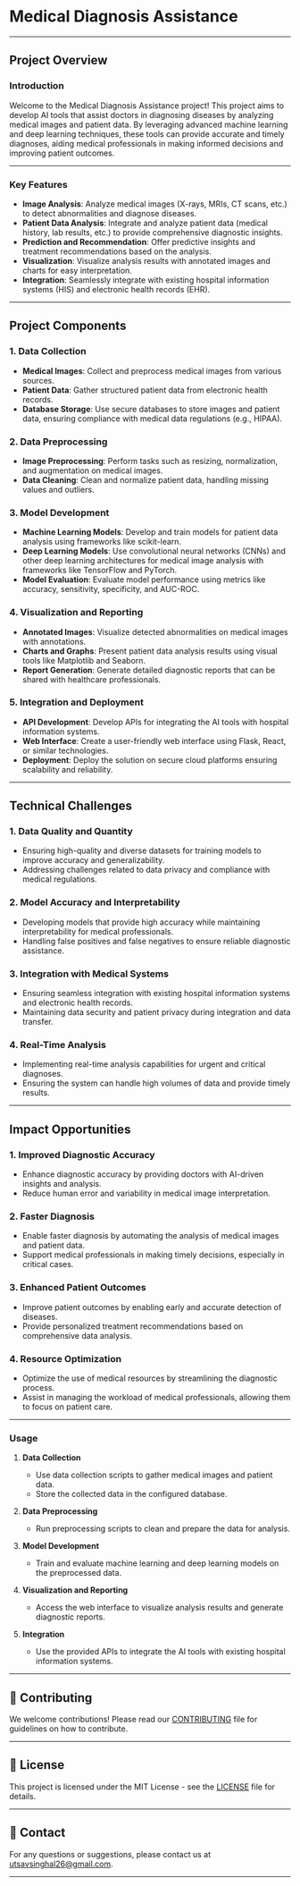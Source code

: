 # Medical Diagnosis Assistance

---

## Project Overview

### Introduction
Welcome to the Medical Diagnosis Assistance project! This project aims to develop AI tools that assist doctors in diagnosing diseases by analyzing medical images and patient data. By leveraging advanced machine learning and deep learning techniques, these tools can provide accurate and timely diagnoses, aiding medical professionals in making informed decisions and improving patient outcomes.

---

### Key Features
- **Image Analysis**: Analyze medical images (X-rays, MRIs, CT scans, etc.) to detect abnormalities and diagnose diseases.
- **Patient Data Analysis**: Integrate and analyze patient data (medical history, lab results, etc.) to provide comprehensive diagnostic insights.
- **Prediction and Recommendation**: Offer predictive insights and treatment recommendations based on the analysis.
- **Visualization**: Visualize analysis results with annotated images and charts for easy interpretation.
- **Integration**: Seamlessly integrate with existing hospital information systems (HIS) and electronic health records (EHR).

---

## Project Components

### 1. Data Collection
- **Medical Images**: Collect and preprocess medical images from various sources.
- **Patient Data**: Gather structured patient data from electronic health records.
- **Database Storage**: Use secure databases to store images and patient data, ensuring compliance with medical data regulations (e.g., HIPAA).

### 2. Data Preprocessing
- **Image Preprocessing**: Perform tasks such as resizing, normalization, and augmentation on medical images.
- **Data Cleaning**: Clean and normalize patient data, handling missing values and outliers.

### 3. Model Development
- **Machine Learning Models**: Develop and train models for patient data analysis using frameworks like scikit-learn.
- **Deep Learning Models**: Use convolutional neural networks (CNNs) and other deep learning architectures for medical image analysis with frameworks like TensorFlow and PyTorch.
- **Model Evaluation**: Evaluate model performance using metrics like accuracy, sensitivity, specificity, and AUC-ROC.

### 4. Visualization and Reporting
- **Annotated Images**: Visualize detected abnormalities on medical images with annotations.
- **Charts and Graphs**: Present patient data analysis results using visual tools like Matplotlib and Seaborn.
- **Report Generation**: Generate detailed diagnostic reports that can be shared with healthcare professionals.

### 5. Integration and Deployment
- **API Development**: Develop APIs for integrating the AI tools with hospital information systems.
- **Web Interface**: Create a user-friendly web interface using Flask, React, or similar technologies.
- **Deployment**: Deploy the solution on secure cloud platforms ensuring scalability and reliability.

---

## Technical Challenges

### 1. Data Quality and Quantity
- Ensuring high-quality and diverse datasets for training models to improve accuracy and generalizability.
- Addressing challenges related to data privacy and compliance with medical regulations.

### 2. Model Accuracy and Interpretability
- Developing models that provide high accuracy while maintaining interpretability for medical professionals.
- Handling false positives and false negatives to ensure reliable diagnostic assistance.

### 3. Integration with Medical Systems
- Ensuring seamless integration with existing hospital information systems and electronic health records.
- Maintaining data security and patient privacy during integration and data transfer.

### 4. Real-Time Analysis
- Implementing real-time analysis capabilities for urgent and critical diagnoses.
- Ensuring the system can handle high volumes of data and provide timely results.

---

## Impact Opportunities

### 1. Improved Diagnostic Accuracy
- Enhance diagnostic accuracy by providing doctors with AI-driven insights and analysis.
- Reduce human error and variability in medical image interpretation.

### 2. Faster Diagnosis
- Enable faster diagnosis by automating the analysis of medical images and patient data.
- Support medical professionals in making timely decisions, especially in critical cases.

### 3. Enhanced Patient Outcomes
- Improve patient outcomes by enabling early and accurate detection of diseases.
- Provide personalized treatment recommendations based on comprehensive data analysis.

### 4. Resource Optimization
- Optimize the use of medical resources by streamlining the diagnostic process.
- Assist in managing the workload of medical professionals, allowing them to focus on patient care.

---

### Usage

1. **Data Collection**
   - Use data collection scripts to gather medical images and patient data.
   - Store the collected data in the configured database.

2. **Data Preprocessing**
   - Run preprocessing scripts to clean and prepare the data for analysis.

3. **Model Development**
   - Train and evaluate machine learning and deep learning models on the preprocessed data.

4. **Visualization and Reporting**
   - Access the web interface to visualize analysis results and generate diagnostic reports.

5. **Integration**
   - Use the provided APIs to integrate the AI tools with existing hospital information systems.

---

## 🤝 Contributing

We welcome contributions! Please read our [CONTRIBUTING](CONTRIBUTING.md) file for guidelines on how to contribute.

---

## 📜 License

This project is licensed under the MIT License - see the [LICENSE](LICENSE) file for details.

---

## 📧 Contact

For any questions or suggestions, please contact us at [utsavsinghal26@gmail.com](mailto:utsavsinghal26@gmail.com).

---
